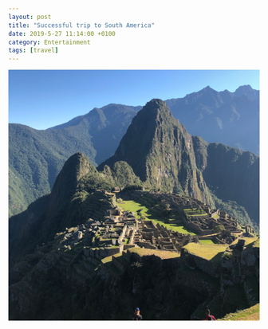 ```yaml
---
layout: post
title: "Successful trip to South America"
date: 2019-5-27 11:14:00 +0100
category: Entertainment
tags: [travel]
---
```


<center>
	<img src="/images/2019/5/picchu.png" alt="Machu Picchu" class="image-single" />
</center>